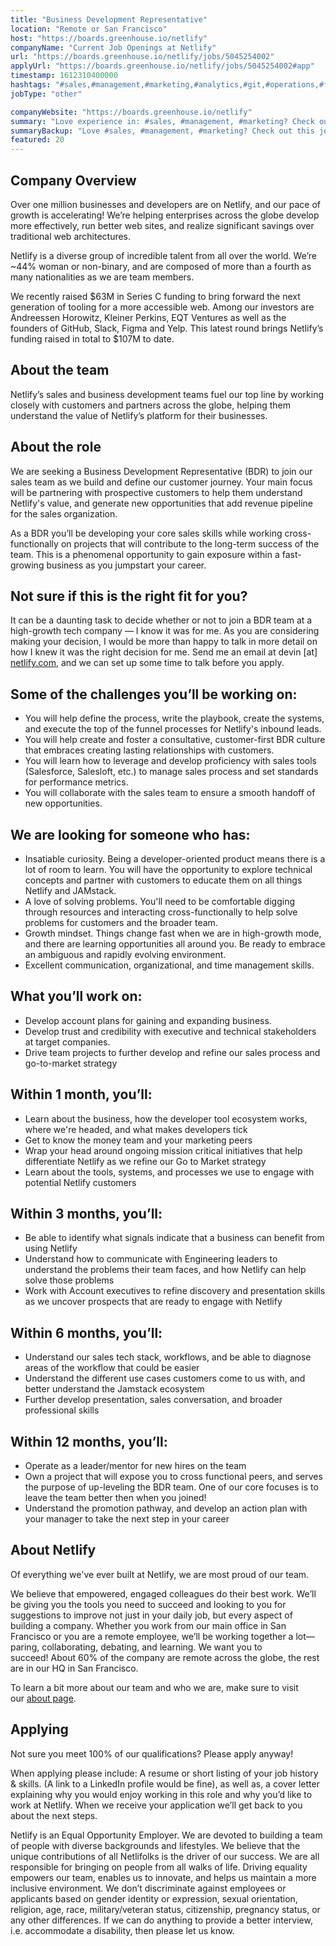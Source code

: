 ```yaml
---
title: "Business Development Representative"
location: "Remote or San Francisco"
host: "https://boards.greenhouse.io/netlify"
companyName: "Current Job Openings at Netlify"
url: "https://boards.greenhouse.io/netlify/jobs/5045254002"
applyUrl: "https://boards.greenhouse.io/netlify/jobs/5045254002#app"
timestamp: 1612310400000
hashtags: "#sales,#management,#marketing,#analytics,#git,#operations,#figma,#office,#rest"
jobType: "other"

companyWebsite: "https://boards.greenhouse.io/netlify"
summary: "Love experience in: #sales, #management, #marketing? Check out this job post!"
summaryBackup: "Love #sales, #management, #marketing? Check out this job post!"
featured: 20
---
```


## Company Overview

Over one million businesses and developers are on Netlify, and our pace of growth is accelerating! We’re helping enterprises across the globe develop more effectively, run better web sites, and realize significant savings over traditional web architectures.

Netlify is a diverse group of incredible talent from all over the world. We’re ~44% woman or non-binary, and are composed of more than a fourth as many nationalities as we are team members.

We recently raised $63M in Series C funding to bring forward the next generation of tooling for a more accessible web. Among our investors are Andreessen Horowitz, Kleiner Perkins, EQT Ventures as well as the founders of GitHub, Slack, Figma and Yelp. This latest round brings Netlify’s funding raised in total to $107M to date.

## About the team

Netlify’s sales and business development teams fuel our top line by working closely with customers and partners across the globe, helping them understand the value of Netlify’s platform for their businesses.

## About the role

We are seeking a Business Development Representative (BDR) to join our sales team as we build and define our customer journey. Your main focus will be partnering with prospective customers to help them understand Netlify's value, and generate new opportunities that add revenue pipeline for the sales organization.

As a BDR you’ll be developing your core sales skills while working cross-functionally on projects that will contribute to the long-term success of the team. This is a phenomenal opportunity to gain exposure within a fast-growing business as you jumpstart your career.

## Not sure if this is the right fit for you?

It can be a daunting task to decide whether or not to join a BDR team at a high-growth tech company — I know it was for me. As you are considering making your decision, I would be more than happy to talk in more detail on how I knew it was the right decision for me. Send me an email at devin \[at\] [netlify.com](http://netlify.com), and we can set up some time to talk before you apply.

## Some of the challenges you’ll be working on:

*   You will help define the process, write the playbook, create the systems, and execute the top of the funnel processes for Netlify's inbound leads.
*   You will help create and foster a consultative, customer-first BDR culture that embraces creating lasting relationships with customers.
*   You will learn how to leverage and develop proficiency with sales tools (Salesforce, Salesloft, etc.) to manage sales process and set standards for performance metrics.
*   You will collaborate with the sales team to ensure a smooth handoff of new opportunities.

## We are looking for someone who has:

*   Insatiable curiosity. Being a developer-oriented product means there is a lot of room to learn. You will have the opportunity to explore technical concepts and partner with customers to educate them on all things Netlify and JAMstack.
*   A love of solving problems. You'll need to be comfortable digging through resources and interacting cross-functionally to help solve problems for customers and the broader team.
*   Growth mindset. Things change fast when we are in high-growth mode, and there are learning opportunities all around you. Be ready to embrace an ambiguous and rapidly evolving environment.
*   Excellent communication, organizational, and time management skills.

## What you’ll work on: 

*   Develop account plans for gaining and expanding business.
*   Develop trust and credibility with executive and technical stakeholders at target companies.
*   Drive team projects to further develop and refine our sales process and go-to-market strategy

## Within 1 month, you’ll:

*   Learn about the business, how the developer tool ecosystem works, where we're headed, and what makes developers tick
*   Get to know the money team and your marketing peers
*   Wrap your head around ongoing mission critical initiatives that help differentiate Netlify as we refine our Go to Market strategy
*   Learn about the tools, systems, and processes we use to engage with potential Netlify customers

## Within 3 months, you’ll:

*   Be able to identify what signals indicate that a business can benefit from using Netlify
*   Understand how to communicate with Engineering leaders to understand the problems their team faces, and how Netlify can help solve those problems
*   Work with Account executives to refine discovery and presentation skills as we uncover prospects that are ready to engage with Netlify

## Within 6 months, you’ll:

*   Understand our sales tech stack, workflows, and be able to diagnose areas of the workflow that could be easier
*   Understand the different use cases customers come to us with, and better understand the Jamstack ecosystem
*   Further develop presentation, sales conversation, and broader professional skills

## Within 12 months, you’ll:

*   Operate as a leader/mentor for new hires on the team
*   Own a project that will expose you to cross functional peers, and serves the purpose of up-leveling the BDR team. One of our core focuses is to leave the team better then when you joined!
*   Understand the promotion pathway, and develop an action plan with your manager to take the next step in your career

## About Netlify

Of everything we've ever built at Netlify, we are most proud of our team.

We believe that empowered, engaged colleagues do their best work. We’ll be giving you the tools you need to succeed and looking to you for suggestions to improve not just in your daily job, but every aspect of building a company. Whether you work from our main office in San Francisco or you are a remote employee, we’ll be working together a lot—paring, collaborating, debating, and learning. We want you to succeed! About 60% of the company are remote across the globe, the rest are in our HQ in San Francisco.

To learn a bit more about our team and who we are, make sure to visit our [about page](http://netlify.com/about).

## Applying

Not sure you meet 100% of our qualifications? Please apply anyway!

When applying please include: A resume or short listing of your job history & skills. (A link to a LinkedIn profile would be fine), as well as, a cover letter explaining why you would enjoy working in this role and why you’d like to work at Netlify. When we receive your application we’ll get back to you about the next steps.

Netlify is an Equal Opportunity Employer. We are devoted to building a team of people with diverse backgrounds and lifestyles. We believe that the unique contributions of all Netlifolks is the driver of our success. We are all responsible for bringing on people from all walks of life. Driving equality empowers our team, enables us to innovate, and helps us maintain a more inclusive environment. We don’t discriminate against employees or applicants based on gender identity or expression, sexual orientation, religion, age, race, military/veteran status, citizenship, pregnancy status, or any other differences. If we can do anything to provide a better interview, i.e. accommodate a disability, then please let us know.
